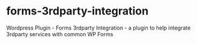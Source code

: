 forms-3rdparty-integration
==========================

Wordpress Plugin - Forms 3rdparty Integration - a plugin to help integrate 3rdparty services with common WP Forms
